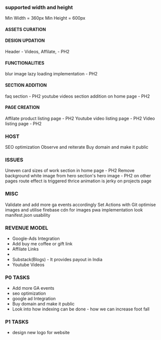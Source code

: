 ### supported width and height
Min Width = 360px
Min Height = 600px

<!-- DEC 30 - UPDATE -->
#### ASSETS CURATION

#### DESIGN UPDATION
Header - Videos, Affilate, - PH2

#### FUNCTIONALITIES
blur image lazy loading implementation - PH2

#### SECTION ADDITION
faq section - PH2
youtube videos section addition on home page - PH2

#### PAGE CREATION
Affilate product listing page  - PH2
Youtube video listing page - PH2
Video listing page - PH2

### HOST
SEO optimization
Observe and reiterate
Buy domain and make it public

### ISSUES
Uneven card sizes of work section in home page - PH2
Remove background white image from hero section's hero image - PH2
on other pages route effect is triggered thrice
animation is jerky on projects page

### MISC
Validate and add more ga events accordingly
Set Actions with Git
optimise images and utilise firebase cdn for images
pwa implementation
look manifest.json usability

### REVENUE MODEL
- Google-Ads Integration
- Add buy me coffee or gift link
- Affilate Links
- 
- Substack(Blogs) - It provides payout in India
- Youtube Videos

### P0 TASKS
- Add more GA events
- seo optimization
- google ad Integration
- Buy domain and make it public
- Look into how indexing can be done - how we can increase foot fall

### P1 TASKS
- design new logo for website